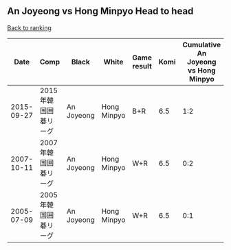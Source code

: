 ## An Joyeong vs Hong Minpyo Head to head

[Back to ranking](../../index.md)




| **Date** | **Comp** | **Black** | **White** | **Game result** | **Komi** | **Cumulative An Joyeong vs Hong Minpyo** | **An Joyeong streak** | **Hong Minpyo streak** | 
| --- | --- | --- | --- | --- | --- | --- | --- | --- |
| 2015-09-27 | 2015年韓国囲碁リーグ | An Joyeong | Hong Minpyo | B+R | 6.5 | 1:2 | 1 | 0 | 
| 2007-10-11 | 2007年韓国囲碁リーグ | An Joyeong | Hong Minpyo | W+R | 6.5 | 0:2 | 0 | 2 | 
| 2005-07-09 | 2005年韓国囲碁リーグ | An Joyeong | Hong Minpyo | W+R | 6.5 | 0:1 | 0 | 1 |




